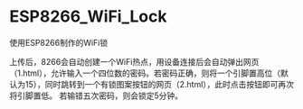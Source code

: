 # ESP8266_WiFi_Lock
使用ESP8266制作的WiFi锁

上传后，8266会自动创建一个WiFi热点，用设备连接后会自动弹出网页（1.html），允许输入一个四位数的密码。若密码正确，则将一个引脚置高位（默认为15），同时跳转到一个有锁图案按钮的网页（2.html），此时点击按钮即可再次将引脚置低。
若输错五次密码，则会锁定5分钟。
